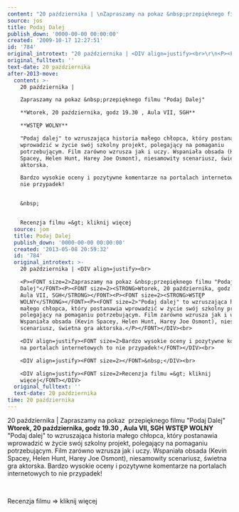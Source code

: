 ```yaml
---
content: "20 października | \nZapraszamy na pokaz &nbsp;przepięknego filmu \"Podaj Dalej\"\n**Wtorek, 20 października, godz 19.30 , Aula VII, SGH**\n**WSTĘP WOLNY**\n\"Podaj dalej\" to wzruszająca historia małego chłopca, który postanawia wprowadzić w życie swój szkolny projekt, polegający na pomaganiu potrzebującym. Film zarówno wzrusza jak i uczy. Wspaniała obsada (Kevin Spacey, Helen Hunt, Harey Joe Osmont), niesamowity scenariusz, świetna gra aktorska.\nBardzo wysokie oceny i pozytywne komentarze na portalach internetowych to nie przypadek!\n\n&nbsp;\n\nRecenzja filmu =&gt; kliknij więcej\n\n<!--CONTENT FROM OLD SERVER (jos before 2013): 20 października | \n\r\n\nZapraszamy na pokaz &nbsp;przepięknego filmu \"Podaj Dalej\"\n**Wtorek, 20 października, godz 19.30 , Aula VII, SGH**\n**WSTĘP WOLNY**\n\"Podaj dalej\" to wzruszająca historia małego chłopca, który postanawia wprowadzić w życie swój szkolny projekt, polegający na pomaganiu potrzebującym. Film zarówno wzrusza jak i uczy. Wspaniała obsada (Kevin Spacey, Helen Hunt, Harey Joe Osmont), niesamowity scenariusz, świetna gra aktorska.\n\n\r\nBardzo wysokie oceny i pozytywne komentarze na portalach internetowych to nie przypadek!\n\r\n&nbsp;\n\r\nRecenzja filmu =&gt; kliknij więcej\n-->"
source: jos
title: Podaj Dalej
publish_down: '0000-00-00 00:00:00'
created: '2009-10-17 12:27:51'
id: '784'
original_introtext: "20 października | <DIV align=justify><br>\r\n<P><FONT size=2>Zapraszamy na pokaz &nbsp;przepięknego filmu \"Podaj Dalej\"</FONT><P><FONT size=2><STRONG>Wtorek, 20 października, godz 19.30 , Aula VII, SGH</STRONG></FONT><P><FONT size=2><STRONG>WSTĘP WOLNY</STRONG></FONT><P><FONT size=2>\"Podaj dalej\" to wzruszająca historia małego chłopca, który postanawia wprowadzić w życie swój szkolny projekt, polegający na pomaganiu potrzebującym. Film zarówno wzrusza jak i uczy. Wspaniała obsada (Kevin Spacey, Helen Hunt, Harey Joe Osmont), niesamowity scenariusz, świetna gra aktorska.</P></FONT></DIV><br>\r\n<DIV align=justify><FONT size=2>Bardzo wysokie oceny i pozytywne komentarze na portalach internetowych to nie przypadek!</FONT></DIV><br>\r\n<DIV align=justify><FONT size=2></FONT>&nbsp;</DIV><br>\r\n<DIV align=justify><FONT size=2>Recenzja filmu =&gt; kliknij więcej</FONT></DIV>"
original_fulltext: ''
text-date: 20 października
after-2013-move:
  content: >-
    20 października | 

    Zapraszamy na pokaz &nbsp;przepięknego filmu "Podaj Dalej"

    **Wtorek, 20 października, godz 19.30 , Aula VII, SGH**

    **WSTĘP WOLNY**

    "Podaj dalej" to wzruszająca historia małego chłopca, który postanawia
    wprowadzić w życie swój szkolny projekt, polegający na pomaganiu
    potrzebującym. Film zarówno wzrusza jak i uczy. Wspaniała obsada (Kevin
    Spacey, Helen Hunt, Harey Joe Osmont), niesamowity scenariusz, świetna gra
    aktorska.

    Bardzo wysokie oceny i pozytywne komentarze na portalach internetowych to
    nie przypadek!


    &nbsp;


    Recenzja filmu =&gt; kliknij więcej
  source: jom
  title: Podaj Dalej
  publish_down: '0000-00-00 00:00:00'
  created: '2013-05-08 20:59:32'
  id: '784'
  original_introtext: >-
    20 października | <DIV align=justify><br>

    <P><FONT size=2>Zapraszamy na pokaz &nbsp;przepięknego filmu "Podaj
    Dalej"</FONT><P><FONT size=2><STRONG>Wtorek, 20 października, godz 19.30 ,
    Aula VII, SGH</STRONG></FONT><P><FONT size=2><STRONG>WSTĘP
    WOLNY</STRONG></FONT><P><FONT size=2>"Podaj dalej" to wzruszająca historia
    małego chłopca, który postanawia wprowadzić w życie swój szkolny projekt,
    polegający na pomaganiu potrzebującym. Film zarówno wzrusza jak i uczy.
    Wspaniała obsada (Kevin Spacey, Helen Hunt, Harey Joe Osmont), niesamowity
    scenariusz, świetna gra aktorska.</P></FONT></DIV><br>

    <DIV align=justify><FONT size=2>Bardzo wysokie oceny i pozytywne komentarze
    na portalach internetowych to nie przypadek!</FONT></DIV><br>

    <DIV align=justify><FONT size=2></FONT>&nbsp;</DIV><br>

    <DIV align=justify><FONT size=2>Recenzja filmu =&gt; kliknij
    więcej</FONT></DIV>
  original_fulltext: ''
  text-date: 20 października
time: 20 października
---
```

20 października | 
Zapraszamy na pokaz &nbsp;przepięknego filmu "Podaj Dalej"
**Wtorek, 20 października, godz 19.30 , Aula VII, SGH**
**WSTĘP WOLNY**
"Podaj dalej" to wzruszająca historia małego chłopca, który postanawia wprowadzić w życie swój szkolny projekt, polegający na pomaganiu potrzebującym. Film zarówno wzrusza jak i uczy. Wspaniała obsada (Kevin Spacey, Helen Hunt, Harey Joe Osmont), niesamowity scenariusz, świetna gra aktorska.
Bardzo wysokie oceny i pozytywne komentarze na portalach internetowych to nie przypadek!

&nbsp;

Recenzja filmu =&gt; kliknij więcej

<!--CONTENT FROM OLD SERVER (jos before 2013): 20 października | 


Zapraszamy na pokaz &nbsp;przepięknego filmu "Podaj Dalej"
**Wtorek, 20 października, godz 19.30 , Aula VII, SGH**
**WSTĘP WOLNY**
"Podaj dalej" to wzruszająca historia małego chłopca, który postanawia wprowadzić w życie swój szkolny projekt, polegający na pomaganiu potrzebującym. Film zarówno wzrusza jak i uczy. Wspaniała obsada (Kevin Spacey, Helen Hunt, Harey Joe Osmont), niesamowity scenariusz, świetna gra aktorska.


Bardzo wysokie oceny i pozytywne komentarze na portalach internetowych to nie przypadek!

&nbsp;

Recenzja filmu =&gt; kliknij więcej
-->

<!--{{json:{"created_date":"2009-10-17 12:27:51","publish_down":"0000-00-00 00:00:00","id":"784"}}}-->